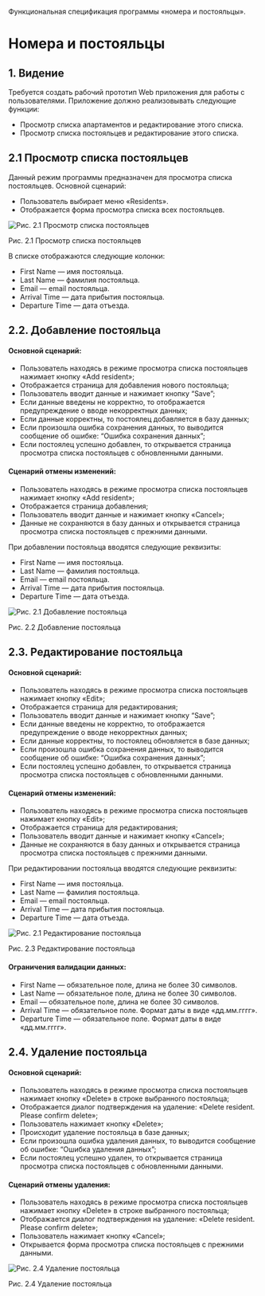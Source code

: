 Функциональная спецификация программы «номера и постояльцы».


# Номера и постояльцы
## 1. Видение
Требуется создать рабочий прототип Web приложения для работы с пользователями.
Приложение должно реализовывать следующие функции:

- Просмотр списка апартаментов и редактирование этого списка.
- Просмотр списка постояльцев и редактирование этого списка.

## 2.1 Просмотр списка постояльцев
Данный режим программы предназначен для просмотра списка постояльцев.
Основной сценарий:

- Пользователь выбирает меню «Residents».
- Отображается форма просмотра списка всех постояльцев.

![Рис. 2.1 Просмотр списка постояльцев](doc_photos/Cut_Residents.jpg )

Рис. 2.1 Просмотр списка постояльцев

В списке отображаются следующие колонки:

- First Name — имя постояльца.
- Last Name — фамилия постояльца.
- Email — email постояльца.
- Arrival Time — дата прибытия постояльца.
- Departure Time — дата отъезда.

## 2.2. Добавление постояльца
#### 	Основной сценарий:
- Пользователь находясь в режиме просмотра списка постояльцев нажимает кнопку «Add resident»;
- Отображается страница для добавления нового постояльца;
- Пользователь вводит данные и нажимает кнопку “Save”;
- Если данные введены не корректно, то отображается предупреждение о вводе некорректных данных;
- Если данные корректны, то постоялец добавляется в базу данных;
- Если произошла ошибка сохранения данных, то выводится сообщение об ошибке: “Ошибка сохранения данных”;
- Если постоялец успешно добавлен, то открывается страница просмотра списка постояльцев с обновленными данными.

#### 	Сценарий отмены изменений:
- Пользователь находясь в режиме просмотра списка постояльцев нажимает кнопку «Add resident»;
- Отображается страница добавления;
- Пользователь вводит данные и нажимает кнопку «Cancel»;
- Данные не сохраняются в базу данных и открывается страница просмотра списка постояльцев с прежними данными.

При добавлении постояльца вводятся следующие реквизиты:

- First Name — имя постояльца.
- Last Name — фамилия постояльца.
- Email — email постояльца.
- Arrival Time — дата прибытия постояльца.
- Departure Time — дата отъезда.

![Рис. 2.1 Добавление постояльца](doc_photos/Cut_edit_resident.jpg )

Рис. 2.2 Добавление постояльца

## 2.3. Редактирование постояльца
#### 	Основной сценарий:
- Пользователь находясь в режиме просмотра списка постояльцев нажимает кнопку «Edit»;
- Отображается страница для редактирования;
- Пользователь вводит данные и нажимает кнопку “Save”;
- Если данные введены не корректно, то отображается предупреждение о вводе некорректных данных;
- Если данные корректны, то постоялец обновляется в базе данных;
- Если произошла ошибка сохранения данных, то выводится сообщение об ошибке: “Ошибка сохранения данных”;
- Если постоялец успешно добавлен, то открывается страница просмотра списка постояльцев с обновленными данными.

#### 	Сценарий отмены изменений:
- Пользователь находясь в режиме просмотра списка постояльцев нажимает кнопку «Edit»;
- Отображается страница для редактирования;
- Пользователь вводит данные и нажимает кнопку «Cancel»;
- Данные не сохраняются в базу данных и открывается страница просмотра списка постояльцев с прежними данными.

При редактировании постояльца вводятся следующие реквизиты:

- First Name — имя постояльца.
- Last Name — фамилия постояльца.
- Email — email постояльца.
- Arrival Time — дата прибытия постояльца.
- Departure Time — дата отъезда.

![Рис. 2.1 Редактирование постояльца](doc_photos/Cut_edit_resident.jpg )

Рис. 2.3 Редактирование постояльца

#### 	Ограничения валидации данных:
- First Name — обязательное поле, длина не более 30 символов.
- Last Name — обязательное поле, длина не более 30 символов.
- Email — обязательное поле, длина не более 30 символов.
- Arrival Time — обязательное поле. Формат даты в виде «дд.мм.гггг».
- Departure Time — обязательное поле. Формат даты в виде «дд.мм.гггг».

## 2.4. Удаление постояльца
#### 	Основной сценарий:
- Пользователь находясь в режиме просмотра списка постояльцев нажимает кнопку «Delete» в строке выбранного постояльца;
- Отображается диалог подтверждения на удаление: «Delete resident. Please confirm delete»;
- Пользователь нажимает кнопку «Delete»;
- Происходит удаление постояльца в базе данных;
- Если произошла ошибка удаления данных, то выводится сообщение об ошибке: “Ошибка удаления данных”;
- Если постоялец успешно удален, то открывается страница просмотра списка постояльцев с обновленными данными.

#### 	Cценарий отмены удаления:
- Пользователь находясь в режиме просмотра списка постояльцев нажимает кнопку «Delete» в строке выбранного постояльца;
- Отображается диалог подтверждения на удаление: «Delete resident. Please confirm delete»;
- Пользователь нажимает кнопку «Cancel»;
- Открывается форма просмотра списка постояльцев с прежними данными.

![Рис. 2.4 Удаление постояльца](doc_photos/Cut_delete_resident.jpg )

Рис. 2.4 Удаление постояльца
